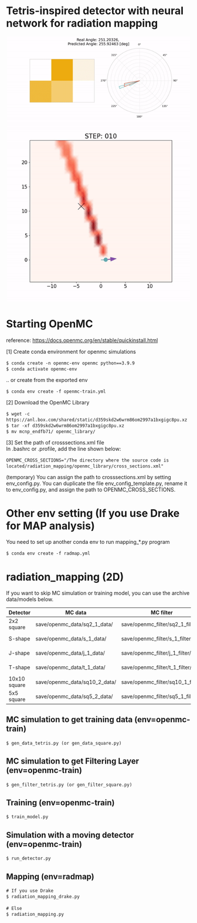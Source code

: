 # Tetris-inspired detector with neural network for radiation mapping

<!-- <p align="center">
  <img src="assets/SupplementaryMovie01.png" /> 
</p> -->

<p align="center">
  <img src="assets/SupplementaryMovie01.gif" width="500">
</p>


# Starting OpenMC

reference: https://docs.openmc.org/en/stable/quickinstall.html

[1] Create conda environment for openmc simulations
```
$ conda create -n openmc-env openmc python==3.9.9
$ conda activate openmc-env  
```

.. or create from the exported env
```
$ conda env create -f openmc-train.yml
```
[2] Download the OpenMC Library

```
$ wget -c https://anl.box.com/shared/static/d359skd2w6wrm86om2997a1bxgigc8pu.xz
$ tar -xf d359skd2w6wrm86om2997a1bxgigc8pu.xz
$ mv mcnp_endfb71/ openmc_library/ 
```

[3] Set the path of crosssections.xml file  
In .bashrc or .profile, add the line shown below:  
```
OPENMC_CROSS_SECTIONS="/The directory where the source code is located/radiation_mapping/openmc_library/cross_sections.xml" 
```   
(temporary) You can assign the path to crosssections.xml by setting env_config.py. You can duplicate the file env_config_template.py, rename it to env_config.py, and assign the path to OPENMC_CROSS_SECTIONS. 

# Other env setting (If you use Drake for MAP analysis)
You need to set up another conda env to run mapping_*.py program
```
$ conda env create -f radmap.yml
```

# radiation_mapping (2D)

If you want to skip MC simulation or training model, you can use the archive data/models below.   

Detector | MC data | MC filter | Model | Epochs | Note
----- | --- | --- | --- |--- |----- 
2x2 square | save/openmc_data/sq2_1_data/ | save/openmc_filter/sq2_1_filter/ | save/models/sq2_1_model.pt | 200 | 1 source.
S-shape | save/openmc_data/s_1_data/ | save/openmc_filter/s_1_filter/ | save/models/s_1_model.pt | 200 | 1 source.
J-shape | save/openmc_data/j_1_data/ | save/openmc_filter/j_1_filter/ | save/models/j_1_model.pt | 200 | 1 source.
T-shape | save/openmc_data/t_1_data/ | save/openmc_filter/t_1_filter/ | save/models/t_1_model.pt | 200 | 1 source.
10x10 square | save/openmc_data/sq10_2_data/ | save/openmc_filter/sq10_1_filter/ | save/models/sq10_2_model.pt | 200 | 2 sources.
5x5 square | save/openmc_data/sq5_2_data/ | save/openmc_filter/sq5_1_filter/ | save/models/sq5_2_model.pt | 200 | 2 sources.





## MC simulation to get training data (env=openmc-train)
```
$ gen_data_tetris.py (or gen_data_square.py)
```

## MC simulation to get Filtering Layer (env=openmc-train)
```
$ gen_filter_tetris.py (or gen_filter_square.py)
```

## Training (env=openmc-train)
```
$ train_model.py
```

## Simulation with a moving detector (env=openmc-train)
```
$ run_detector.py
```

## Mapping (env=radmap)
```
# If you use Drake  
$ radiation_mapping_drake.py  
  
# Else  
$ radiation_mapping.py  
```

